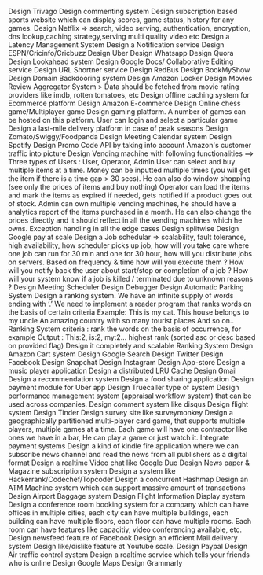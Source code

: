 Design Trivago
Design commenting system
Design subscription based sports website which can display scores, game status, history for any games.
Design Netflix => search, video serving, authentication, encryption, dns lookup,caching strategy,serving multi quality video etc
Design a Latency Management System
Design a Notification service
Design ESPN/Cricinfo/Cricbuzz
Design Uber
Design Whatsapp
Design Quora
Design Lookahead system
Design Google Docs/ Collaborative Editing service
Design URL Shortner service
Design RedBus
Design BookMyShow
Design Domain Backdooring system
Design Amazon Locker
Design Movies Review Aggregator System > Data should be fetched from movie rating providers like imdb, rotten tomatoes, etc
Design offline caching system for Ecommerce platform
Design Amazon E-commerce
Design Online chess game/Multiplayer game
Design gaming platform. A number of games can be hosted on this platform. User can login and select a particular game
Design a last-mile delivery platform in case of peak seasons
Design Zomato/Swiggy/Foodpanda
Design Meeting Calendar system
Design Spotify
Design Promo Code API by taking into account Amazon's customer traffic into picture
Design Vending machine with following functionalities ==> Three types of Users : User, Operator, Admin
User can select and buy multiple items at a time. Money can be inputted multiple times (you will get the item if there is a time gap > 30 secs). He can also do window shopping (see only the prices of items and buy nothing)
Operator can load the items and mark the items as expired if needed, gets notified if a product goes out of stock.
Admin can own multiple vending machines, he should have a analytics report of the items purchased in a month. He can also change the prices directly and it should reflect in all the vending machines which he owns.
Exception handling in all the edge cases
Design splitwise
Design Google pay at scale
Design a Job schedular => scalability, fault tolerance, high availability, how scheduler picks up job, how will you take care where one job can run for 30 min and one for 30 hour, how will you distribute jobs on servers. Based on frequency & time how will you execute them ? How will you notify back the user about start/stop or completion of a job ? How will your system know if a job is killed / terminated due to unknown reasons ?
Design Meeting Scheduler
Design Debugger
Design Automatic Parking System
Design a ranking system. We have an infinite supply of words ending with ‘.’ We need to implement a reader program that ranks words on the basis of certain criteria Example: This is my cat. This house belongs to my uncle An amazing country with so many tourist places And so on.. Ranking System criteria : rank the words on the basis of occurrence, for example Output : This:2, is:2, my:2… highest rank (sorted asc or desc based on provided flag) Design it completely and scalable Ranking System
Design Amazon Cart system
Design Google Search
Design Twitter
Design Facebook
Design Snapchat
Design Instagram
Design App-store
Design a music player application
Design a distributed LRU Cache
Design Gmail
Design a recommendation system
Design a food sharing application
Design payment module for Uber app
Design Truecaller type of system
Design performance management system (appraisal workflow system) that can be used across companies.
Design comment system like disqus
Design flight system
Design Tinder
Design survey site like surveymonkey
Design a geographically partitioned multi-player card game, that supports multiple players, multiple games at a time. Each game will have one contractor like ones we have in a bar, He can play a game or just watch it. Integrate payment systems
Design a kind of kindle fire application where we can subscribe news channel and read the news from all publishers as a digital format
Design a realtime Video chat like Google Duo
Design News paper & Magazine subscription system
Design a system like Hackerrank/Codechef/Topcoder
Design a concurrent Hashmap
Design an ATM Machine system which can support massive amount of transactions
Design Airport Baggage system
Design Flight Information Display system
Design a conference room booking system for a company which can have offices in multiple cities, each city can have multiple buildings, each building can have multiple floors, each floor can have multiple rooms. Each room can have features like capacitiy, video conferencing available, etc.
Design newsfeed feature of Facebook
Design an efficient Mail delivery system
Design like/dislike feature at Youtube scale.
Design Paypal
Design Air traffic control system
Design a realtime service which tells your friends who is online
Design Google Maps
Design Grammarly
